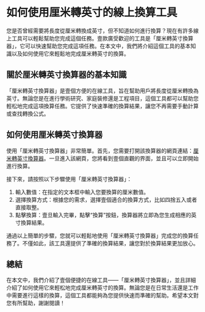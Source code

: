 如何使用厘米轉英寸的線上換算工具
================

您是否曾經需要將長度從厘米轉換成英寸，但不知道如何進行換算？現在有許多線上工具可以輕鬆幫助您完成這個任務。壹款廣受歡迎的工具是「厘米轉英寸換算器」，它可以快速幫助您完成這項任務。在本文中，我們將介紹這個工具的基本知識以及如何使用它來輕鬆地完成厘米轉英寸的換算。

關於厘米轉英寸換算器的基本知識
---------------

「厘米轉英寸換算器」是壹個方便的在線工具，旨在幫助用戶將長度從厘米轉換為英寸。無論您是在進行學術研究、家庭裝修還是工程項目，這個工具都可以幫助您輕松地完成這項換算任務。它提供了快速準確的換算結果，讓您不再需要手動計算或查找轉換公式。

如何使用厘米轉英寸換算器
------------

使用「厘米轉英寸換算器」非常簡單。首先，您需要打開該換算器的網頁連結：[厘米轉英寸換算器](https://www.onlinecalculatorsfree.com/zh-tw/convert/cm-to-inch.html)。一旦進入該網頁，您將看到壹個直觀的界面，並且可以立即開始進行換算。

接下來，請按照以下步驟使用「厘米轉英寸換算器」：

1. 輸入數值：在指定的文本框中輸入您要換算的厘米數值。
2. 選擇換算方式：根據您的需求，選擇壹個適合的換算方式，比如四捨五入或者直接取整。
3. 點擊換算：壹旦輸入完畢，點擊“換算”按鈕，換算器將立即為您生成相應的英寸換算結果。

通過以上簡單的步驟，您就可以輕鬆地使用「厘米轉英寸換算器」完成您的換算任務了。不僅如此，該工具還提供了準確的換算結果，讓您對於換算結果更加放心。

總結
--

在本文中，我們介紹了壹個便捷的在線工具——「厘米轉英寸換算器」，並且詳細介紹了如何使用它來輕松地完成厘米轉英寸的換算。無論您是在日常生活還是工作中需要進行這樣的換算，這個工具都能夠為您提供快速而準確的幫助。希望本文對您有所幫助，謝謝閱讀！